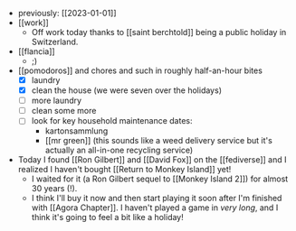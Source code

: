 - previously: [[2023-01-01]]
- [[work]]
  - Off work today thanks to [[saint berchtold]] being a public holiday in Switzerland.
- [[flancia]]
  - ;)
- [[pomodoros]] and chores and such in roughly half-an-hour bites
  - [x] laundry
  - [x] clean the house (we were seven over the holidays)
  - [ ] more laundry
  - [ ] clean some more
  - [ ] look for key household maintenance dates:
    - kartonsammlung
    - [[mr green]] (this sounds like a weed delivery service but it's actually an all-in-one recycling service)
- Today I found [[Ron Gilbert]] and [[David Fox]] on the [[fediverse]] and I realized I haven't bought [[Return to Monkey Island]] yet!
  - I waited for it (a Ron Gilbert sequel to [[Monkey Island 2]]) for almost 30 years (!).
  - I think I'll buy it now and then start playing it soon after I'm finished with [[Agora Chapter]]. I haven't played a game in *very long*, and I think it's going to feel a bit like a holiday!
